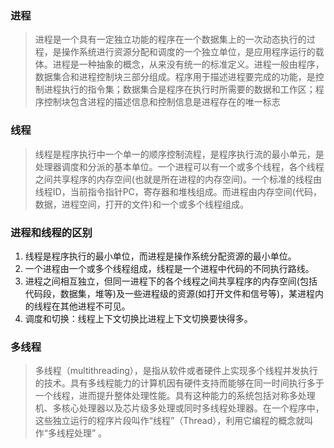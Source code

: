 

### 进程

> 进程是一个具有一定独立功能的程序在一个数据集上的一次动态执行的过程，是操作系统进行资源分配和调度的一个独立单位，是应用程序运行的载体。进程是一种抽象的概念，从来没有统一的标准定义。进程一般由程序，数据集合和进程控制块三部分组成。程序用于描述进程要完成的功能，是控制进程执行的指令集；数据集合是程序在执行时所需要的数据和工作区；程序控制块包含进程的描述信息和控制信息是进程存在的唯一标志

### 线程

> 线程是程序执行中一个单一的顺序控制流程，是程序执行流的最小单元，是处理器调度和分派的基本单位。一个进程可以有一个或多个线程，各个线程之间共享程序的内存空间(也就是所在进程的内存空间)。一个标准的线程由线程ID，当前指令指针PC，寄存器和堆栈组成。而进程由内存空间(代码，数据，进程空间，打开的文件)和一个或多个线程组成。

### 进程和线程的区别

1. 线程是程序执行的最小单位，而进程是操作系统分配资源的最小单位。
2. 一个进程由一个或多个线程组成，线程是一个进程中代码的不同执行路线。
3. 进程之间相互独立，但同一进程下的各个线程之间共享程序的内存空间(包括代码段，数据集，堆等)及一些进程级的资源(如打开文件和信号等)，某进程内的线程在其他进程不可见。
4. 调度和切换：线程上下文切换比进程上下文切换要快得多。

### 多线程

> 多线程（multithreading），是指从软件或者硬件上实现多个线程并发执行的技术。具有多线程能力的计算机因有硬件支持而能够在同一时间执行多于一个线程，进而提升整体处理性能。具有这种能力的系统包括对称多处理机、多核心处理器以及芯片级多处理或同时多线程处理器。在一个程序中，这些独立运行的程序片段叫作“线程”（Thread），利用它编程的概念就叫作“多线程处理”  。
